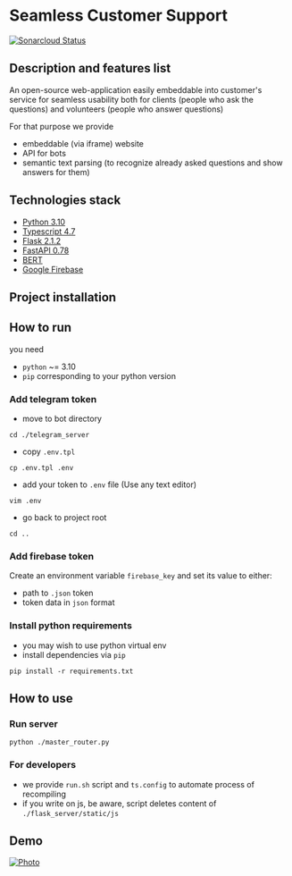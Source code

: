 # Seamless Customer Support

[//]: <> (TODO:Badges)
[![Sonarcloud Status](https://sonarcloud.io/api/project_badges/measure?project=InnoSWP_sustomer-susport&metric=alert_status)](https://sonarcloud.io/dashboard?id=InnoSWP_sustomer-susport)

## Description and features list
An open-source web-application easily embeddable into customer's service for seamless usability both for clients (people who ask the questions) and volunteers (people who answer questions)

For that purpose we provide 
- embeddable (via iframe) website
- API for bots
- semantic text parsing (to recognize already asked questions and show answers for them)


## Technologies stack
- [Python 3.10](https://www.python.org)
- [Typescript 4.7](https://www.typescriptlang.org)
- [Flask 2.1.2](https://flask.palletsprojects.com/en/2.1.x/)
- [FastAPI 0.78](https://fastapi.tiangolo.com)
- [BERT](https://github.com/google-research/bert)
- [Google Firebase](https://firebase.google.com)


## Project installation

## How to run
you need 
- `python` ~= 3.10
- `pip` corresponding to your python version

### Add telegram token
- move to bot directory

```cd ./telegram_server```
- copy `.env.tpl`

```cp .env.tpl .env```
- add your token to `.env` file (Use any text editor)

```vim .env```
- go back to project root

```cd ..```

### Add firebase token
Create an environment variable ```firebase_key``` and
set its value to either:
- path to ```.json``` token
- token data in ```json``` format

### Install python requirements
- you may wish to use python virtual env
- install dependencies via `pip`

```pip install -r requirements.txt```


## How to use

### Run server
```python ./master_router.py```

### For developers
- we provide `run.sh` script and `ts.config` to automate process of recompiling 
- if you write on js, be aware, script deletes content of `./flask_server/static/js`


## Demo
[![Photo](pictures/sustomer-demo.gif)](https://drive.google.com/file/d/1Nwq44h9FfPelErGhZsXWs6-GKN8Y9zgT/view?usp=sharing)

